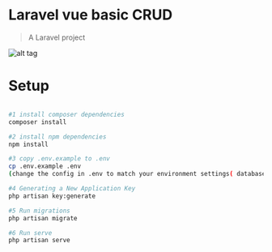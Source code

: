 # Laravel vue basic CRUD

> A Laravel project

![alt tag](http://i.imgur.com/k7x3zhk.png)


# Setup

``` bash

#1 install composer dependencies 
composer install

#2 install npm dependencies 
npm install

#3 copy .env.example to .env
cp .env.example .env
(change the config in .env to match your environment settings( database username, password and database name ))

#4 Generating a New Application Key
php artisan key:generate

#5 Run migrations
php artisan migrate

#6 Run serve
php artisan serve

```

